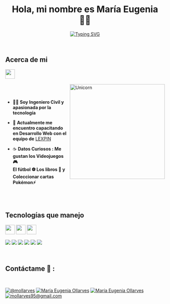 <h1 align="center">Hola, mi nombre es María Eugenia 🙋‍♀️</h1>

<p align="center">
<a href="https://git.io/typing-svg"><img src="https://readme-typing-svg.demolab.com?font=Fira+Code&size=25&pause=1000&color=2AF73D&vCenter=true&random=false&width=435&lines=Bienvenido+a+mi+perfil+%F0%9F%A4%96%E2%9C%A8" alt="Typing SVG" /></a>
</p>

<br>
<h2>Acerca de mi</h2>

<img src="https://media.giphy.com/media/ObNTw8Uzwy6KQ/giphy.gif" width="30px">&nbsp;
<p align="left">

<img align="right" width=300px alt="Unicorn" src="https://c.tenor.com/GN73MKBawZYAAAAi/busy-cute.gif" />

<br><br>

- 👷‍♀ **Soy Ingeniero Civil y apasionada por la tecnología** <br>

- 🌱 **Actualmente me encuentro capacitando en Desarrollo Web con el equipo de** [LEXPIN](https://www.instagram.com/lexpinonline/) <br>

- ☕ **Datos Curiosos :   Me gustan los Videojuegos 🎮 <br> El fútbol ⚽ Los libros 📖 y Coleccionar cartas Pokémon⚡**

<br><br>

<h2>Tecnologías que manejo</h2>
<img src="https://media.giphy.com/media/iY8CRBdQXODJSCERIr/giphy.gif" width="30px"> <img src="https://media.giphy.com/media/iY8CRBdQXODJSCERIr/giphy.gif" width="30px"> <img src="https://media.giphy.com/media/iY8CRBdQXODJSCERIr/giphy.gif" width="30px">
<br>

<img src="https://img.icons8.com/color/48/000000/html-5--v1.png"/> <img src="https://img.icons8.com/color/48/000000/css3.png"/> <img src="https://img.icons8.com/color/48/000000/sass.png"/> <img src="https://img.icons8.com/color/48/000000/javascript--v1.png"/> <img src="https://img.icons8.com/office/48/000000/react.png"/> <img src="https://img.icons8.com/fluency/48/000000/wordpress.png"/>

<br>

## Contáctame 📲 :

<br>

[![@mollarves](https://img.icons8.com/fluency/48/000000/instagram-new.png "@mollarves")](https://www.instagram.com/mollarves/) [![María Eugenia Ollarves](https://img.icons8.com/fluency/48/000000/facebook.png "María Eugenia Ollarves")](https://www.facebook.com/profile.php?id=100035637588121) [![María Eugenia Ollarves](https://img.icons8.com/fluency/48/000000/linkedin.png "María Eugenia Ollarves")](https://www.linkedin.com/in/maría-eugenia-ollarves-1b009618b/) [![mollarves95@gmail.com](https://img.icons8.com/fluency/48/000000/apple-mail.png "@mollarves95@gmail.com")](mollarves95@gmail.com)

<br>




  
